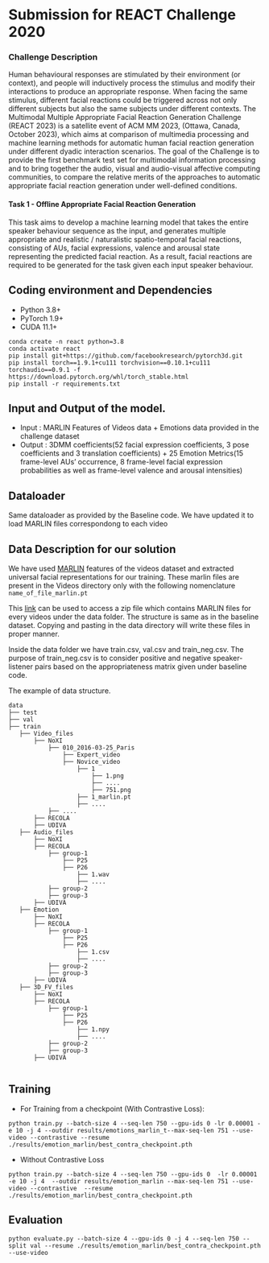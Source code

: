 # Submission for REACT Challenge 2020

### Challenge Description
Human behavioural responses are stimulated by their environment (or context), and people will inductively process the stimulus and modify their interactions to produce an appropriate response. When facing the same stimulus, different facial reactions could be triggered across not only different subjects but also the same subjects under different contexts. The Multimodal Multiple Appropriate Facial Reaction Generation Challenge (REACT 2023) is a satellite event of ACM MM 2023, (Ottawa, Canada, October 2023), which aims at comparison of multimedia processing and machine learning methods for automatic human facial reaction generation under different dyadic interaction scenarios. The goal of the Challenge is to provide the first benchmark test set for multimodal information processing and to bring together the audio, visual and audio-visual affective computing communities, to compare the relative merits of the approaches to automatic appropriate facial reaction generation under well-defined conditions.


#### Task 1 - Offline Appropriate Facial Reaction Generation
This task aims to develop a machine learning model that takes the entire speaker behaviour sequence as the input, and generates multiple appropriate and realistic / naturalistic spatio-temporal facial reactions, consisting of AUs, facial expressions, valence and arousal state representing the predicted facial reaction. As a result,  facial reactions are required to be generated for the task given each input speaker behaviour.

## Coding environment and Dependencies

- Python 3.8+ 
- PyTorch 1.9+
- CUDA 11.1+ 


```shell
conda create -n react python=3.8
conda activate react
pip install git+https://github.com/facebookresearch/pytorch3d.git
pip install torch==1.9.1+cu111 torchvision==0.10.1+cu111 torchaudio==0.9.1 -f https://download.pytorch.org/whl/torch_stable.html
pip install -r requirements.txt
```
## Input and Output of the model.
 - Input : MARLIN Features of Videos data + Emotions data provided in the challenge dataset
 - Output : 3DMM coefficients(52 facial expression coefficients, 3 pose coefficients and 3 translation coefficients) + 25 Emotion Metrics(15 frame-level AUs’ occurrence, 8 frame-level facial expression probabilities as well as frame-level valence and arousal intensities)

## Dataloader
Same dataloader as provided by the Baseline code. We have updated it to load MARLIN files correspondong to each video

## Data Description for our solution

We have used [MARLIN](https://openaccess.thecvf.com/content/CVPR2023/papers/Cai_MARLIN_Masked_Autoencoder_for_Facial_Video_Representation_LearnINg_CVPR_2023_paper.pdf) features of the videos dataset and extracted universal facial representations for our training. These marlin files are present in the Videos directory only with the following nomenclature ```name_of_file_marlin.pt```

This [link](https://drive.google.com/file/d/1DB5mI6U-gS_Q8cD6GesXsSp_Q5h0RtCX/view?usp=sharing) can be used to access a zip file which contains MARLIN files for every videos under the data folder. The structure is same as in the baseline dataset. Copying and pasting in the data directory will write these files in proper manner.

Inside the data folder we have train.csv, val.csv and train_neg.csv. The purpose of train_neg.csv is to consider positive and negative speaker-listener pairs based on the appropriateness matrix given under baseline code.

The example of data structure.
```
data
├── test
├── val
├── train
   ├── Video_files
       ├── NoXI
           ├── 010_2016-03-25_Paris
               ├── Expert_video
               ├── Novice_video
                   ├── 1
                       ├── 1.png
                       ├── ....
                       ├── 751.png
                   ├── 1_marlin.pt
                   ├── ....
           ├── ....
       ├── RECOLA
       ├── UDIVA
   ├── Audio_files
       ├── NoXI
       ├── RECOLA
           ├── group-1
               ├── P25 
               ├── P26
                   ├── 1.wav
                   ├── ....
           ├── group-2
           ├── group-3
       ├── UDIVA
   ├── Emotion
       ├── NoXI
       ├── RECOLA
           ├── group-1
               ├── P25 
               ├── P26
                   ├── 1.csv
                   ├── ....
           ├── group-2
           ├── group-3
       ├── UDIVA
   ├── 3D_FV_files
       ├── NoXI
       ├── RECOLA
           ├── group-1
               ├── P25 
               ├── P26
                   ├── 1.npy
                   ├── ....
           ├── group-2
           ├── group-3
       ├── UDIVA
            
```
## Training

- For Training from a checkpoint (With Contrastive Loss):

```shell
python train.py --batch-size 4 --seq-len 750 --gpu-ids 0 -lr 0.00001 -e 10 -j 4 --outdir results/emotions_marlin_t--max-seq-len 751 --use-video --contrastive --resume ./results/emotion_marlin/best_contra_checkpoint.pth
```

- Without Contrastive Loss

```shell
python train.py --batch-size 4 --seq-len 750 --gpu-ids 0  -lr 0.00001 -e 10 -j 4  --outdir results/emotion_marlin --max-seq-len 751 --use-video --contrastive  --resume ./results/emotion_marlin/best_contra_checkpoint.pth
```

## Evaluation
```shell
python evaluate.py --batch-size 4 --gpu-ids 0 -j 4 --seq-len 750 --split val --resume ./results/emotion_marlin/best_contra_checkpoint.pth --use-video
```